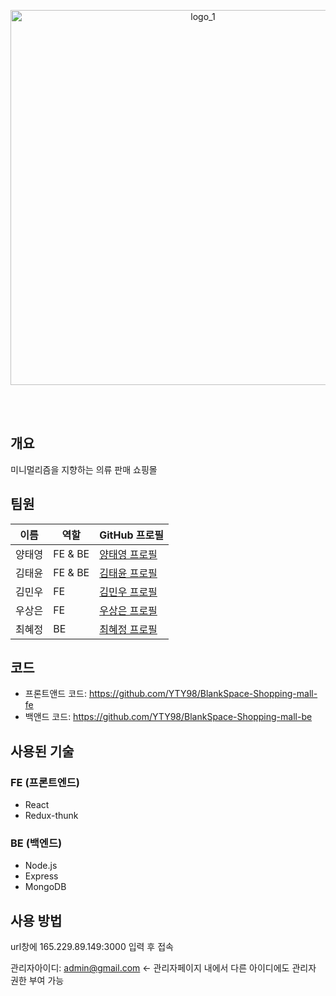 <div align="center">
 

  <br><br>

<img src="https://github.com/user-attachments/assets/b058b929-9ee1-4e5e-b249-8dd959db772b" alt="logo_1" style="width:600px; height:auto;">




  <br><br>
</div>

## 개요

미니멀리즘을 지향하는 의류 판매 쇼핑몰

## 팀원

| 이름       | 역할      | GitHub 프로필                              |
|------------|-----------|-------------------------------------------|
| 양태영    | FE & BE   | [양태영 프로필](https://github.com/YTY98)  |
| 김태윤    | FE & BE   | [김태윤 프로필](https://github.com/security-engineer) |
| 김민우    | FE        | [김민우 프로필](https://github.com/minuus) |
| 우상은    | FE        | [우상은 프로필](https://github.com/Woosangeun12) |
| 최혜정    | BE        | [최혜정 프로필](https://github.com/Chyejeong) |




## 코드
- 프론트앤드 코드: https://github.com/YTY98/BlankSpace-Shopping-mall-fe<br>  
- 백앤드 코드: https://github.com/YTY98/BlankSpace-Shopping-mall-be<br>  


## 사용된 기술

### FE (프론트엔드)
- React  
- Redux-thunk  

### BE (백엔드)
- Node.js  
- Express  
- MongoDB  


## 사용 방법


url창에 165.229.89.149:3000 입력 후 접속  

관리자아이디: admin@gmail.com <- 관리자페이지 내에서 다른 아이디에도 관리자 권한 부여 가능

